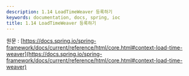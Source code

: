 ```yaml
---
description: 1.14 LoadTimeWeaver 등록하기
keywords: documentation, docs, spring, ioc
title: 1.14 LoadTimeWeaver 등록하기
---
```


원문 : [https://docs.spring.io/spring-framework/docs/current/reference/html/core.html#context-load-time-weaver](https://docs.spring.io/spring-framework/docs/current/reference/html/core.html#context-load-time-weaver)
